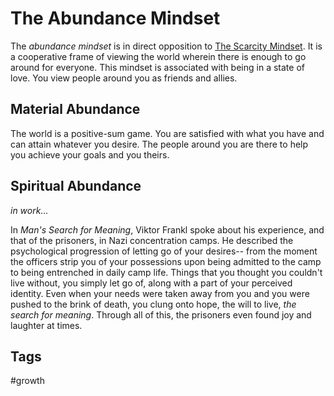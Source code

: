 # The Abundance Mindset
The *abundance mindset* is in direct opposition to [The Scarcity Mindset](../202308040127/README.md). It is a cooperative frame of viewing the world wherein there is enough to go around for everyone. This mindset is associated with being in a state of love. You view people around you as friends and allies.  
## Material Abundance
The world is a positive-sum game. You are satisfied with what you have and can attain whatever you desire. The people around you are there to help you achieve your goals and you theirs.  

## Spiritual Abundance
*in work...*  

In *Man's Search for Meaning*, Viktor Frankl spoke about his experience, and that of the prisoners, in Nazi concentration camps. He described the psychological progression of letting go of your desires-- from the moment the officers strip you of your possessions upon being admitted to the camp to being entrenched in daily camp life. Things that you thought you couldn't live without, you simply let go of, along with a part of your perceived identity. Even when your needs were taken away from you and you were pushed to the brink of death, you clung onto hope, the will to live, *the search for meaning*. Through all of this, the prisoners even found joy and laughter at times.  

## Tags
#growth
